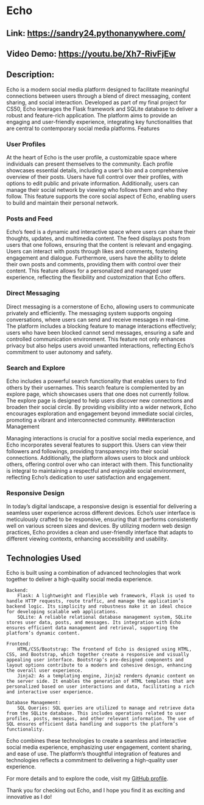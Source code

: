 # Echo

## Link: https://sandry24.pythonanywhere.com/
## Video Demo: https://youtu.be/Xh7-RivFjEw
## Description:

Echo is a modern social media platform designed to facilitate meaningful connections between users through a blend of direct messaging, content sharing, and social interaction. Developed as part of my final project for CS50, Echo leverages the Flask framework and SQLite database to deliver a robust and feature-rich application. The platform aims to provide an engaging and user-friendly experience, integrating key functionalities that are central to contemporary social media platforms.
Features
### User Profiles

At the heart of Echo is the user profile, a customizable space where individuals can present themselves to the community. Each profile showcases essential details, including a user’s bio and a comprehensive overview of their posts. Users have full control over their profiles, with options to edit public and private information. Additionally, users can manage their social network by viewing who follows them and who they follow. This feature supports the core social aspect of Echo, enabling users to build and maintain their personal network.
### Posts and Feed

Echo’s feed is a dynamic and interactive space where users can share their thoughts, updates, and multimedia content. The feed displays posts from users that one follows, ensuring that the content is relevant and engaging. Users can interact with posts through likes and comments, fostering engagement and dialogue. Furthermore, users have the ability to delete their own posts and comments, providing them with control over their content. This feature allows for a personalized and managed user experience, reflecting the flexibility and customization that Echo offers.
### Direct Messaging

Direct messaging is a cornerstone of Echo, allowing users to communicate privately and efficiently. The messaging system supports ongoing conversations, where users can send and receive messages in real-time. The platform includes a blocking feature to manage interactions effectively; users who have been blocked cannot send messages, ensuring a safe and controlled communication environment. This feature not only enhances privacy but also helps users avoid unwanted interactions, reflecting Echo’s commitment to user autonomy and safety.
### Search and Explore

Echo includes a powerful search functionality that enables users to find others by their usernames. This search feature is complemented by an explore page, which showcases users that one does not currently follow. The explore page is designed to help users discover new connections and broaden their social circle. By providing visibility into a wider network, Echo encourages exploration and engagement beyond immediate social circles, promoting a vibrant and interconnected community.
###Interaction Management

Managing interactions is crucial for a positive social media experience, and Echo incorporates several features to support this. Users can view their followers and followings, providing transparency into their social connections. Additionally, the platform allows users to block and unblock others, offering control over who can interact with them. This functionality is integral to maintaining a respectful and enjoyable social environment, reflecting Echo’s dedication to user satisfaction and engagement.
### Responsive Design

In today’s digital landscape, a responsive design is essential for delivering a seamless user experience across different devices. Echo’s user interface is meticulously crafted to be responsive, ensuring that it performs consistently well on various screen sizes and devices. By utilizing modern web design practices, Echo provides a clean and user-friendly interface that adapts to different viewing contexts, enhancing accessibility and usability.
## Technologies Used

Echo is built using a combination of advanced technologies that work together to deliver a high-quality social media experience.

    Backend:
        Flask: A lightweight and flexible web framework, Flask is used to handle HTTP requests, route traffic, and manage the application’s backend logic. Its simplicity and robustness make it an ideal choice for developing scalable web applications.
        SQLite: A reliable relational database management system, SQLite stores user data, posts, and messages. Its integration with Echo ensures efficient data management and retrieval, supporting the platform’s dynamic content.

    Frontend:
        HTML/CSS/Bootstrap: The frontend of Echo is designed using HTML, CSS, and Bootstrap, which together create a responsive and visually appealing user interface. Bootstrap’s pre-designed components and layout options contribute to a modern and cohesive design, enhancing the overall user experience.
        Jinja2: As a templating engine, Jinja2 renders dynamic content on the server side. It enables the generation of HTML templates that are personalized based on user interactions and data, facilitating a rich and interactive user experience.

    Database Management:
        SQL Queries: SQL queries are utilized to manage and retrieve data from the SQLite database. This includes operations related to user profiles, posts, messages, and other relevant information. The use of SQL ensures efficient data handling and supports the platform’s functionality.

Echo combines these technologies to create a seamless and interactive social media experience, emphasizing user engagement, content sharing, and ease of use. The platform’s thoughtful integration of features and technologies reflects a commitment to delivering a high-quality user experience.

For more details and to explore the code, visit my <a href="https://github.com/sandry24">GitHub profile</a>.

Thank you for checking out Echo, and I hope you find it as exciting and innovative as I do!